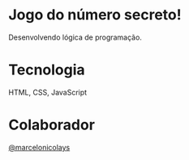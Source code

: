 # Jogo do número secreto!

Desenvolvendo lógica de programação.

# Tecnologia

HTML, CSS, JavaScript

# Colaborador
[@marcelonicolays](https://github.com/marcelonicolays)




